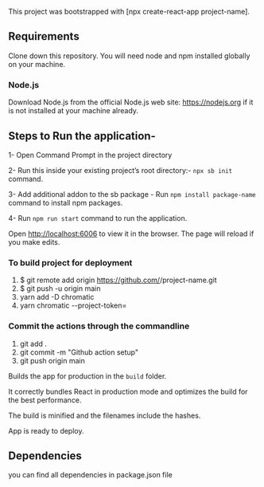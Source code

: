 
This project was bootstrapped with [npx create-react-app project-name].
## Requirements
Clone down this repository. You will need node and npm installed globally on your machine.

###  Node.js
Download Node.js from the official Node.js web site: https://nodejs.org if it is not installed at your machine already.

## Steps to Run the application-
1- Open Command Prompt in the project directory

2- Run this inside your existing project’s root directory:- ```npx sb init``` command.

3- Add additional addon to the sb package - Run ```npm install package-name``` command to install npm packages.

4- Run ```npm run start``` command to run the application.

Open [http://localhost:6006](http://localhost:6006) to view it in the browser.
The page will reload if you make edits.

### To build project for deployment

1. $ git remote add origin https://github.com/<your username>/project-name.git
2. $ git push -u origin main
3. yarn add -D chromatic
4. yarn chromatic --project-token=<project-token>

### Commit the actions through the commandline
1. git add .
2. git commit -m "Github action setup"
3. git push origin main

Builds the app for production in the `build` folder.


It correctly bundles React in production mode and optimizes the build for the best performance.

The build is minified and the filenames include the hashes.


App is ready to deploy.

## Dependencies
you can find all dependencies in package.json file



